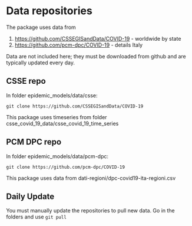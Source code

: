 
# Data repositories 

The package uses data from 
1. https://github.com/CSSEGISandData/COVID-19  - worldwide by state
2. https://github.com/pcm-dpc/COVID-19  - details Italy

Data are not included here; they must be downloaded from github and
 are typically updated every day.

## CSSE repo

In folder epidemic_models/data/csse:

```
git clone https://github.com/CSSEGISandData/COVID-19
```

This package uses timeseries from folder csse_covid_19_data/csse_covid_19_time_series

## PCM DPC repo

In folder epidemic_models/data/pcm-dpc:

```
git clone https://github.com/pcm-dpc/COVID-19
```

This package uses data from dati-regioni/dpc-covid19-ita-regioni.csv


## Daily Update

You must manually update the repositories to pull new data. 
Go in the folders and use  `git pull`
